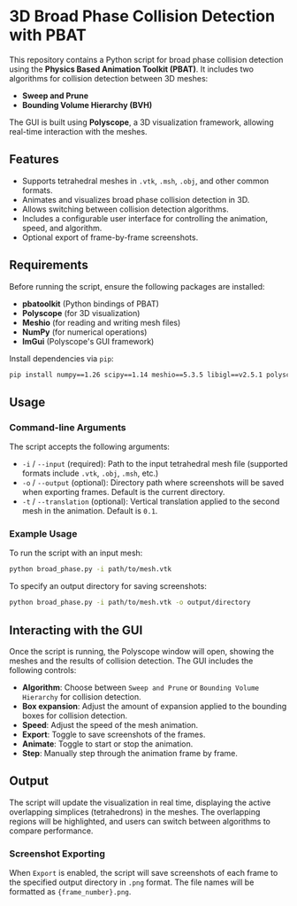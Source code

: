 # 3D Broad Phase Collision Detection with PBAT

This repository contains a Python script for broad phase collision detection using the **Physics Based Animation Toolkit (PBAT)**. It includes two algorithms for collision detection between 3D meshes:
- **Sweep and Prune**
- **Bounding Volume Hierarchy (BVH)**

The GUI is built using **Polyscope**, a 3D visualization framework, allowing real-time interaction with the meshes.

## Features

- Supports tetrahedral meshes in `.vtk`, `.msh`, `.obj`, and other common formats.
- Animates and visualizes broad phase collision detection in 3D.
- Allows switching between collision detection algorithms.
- Includes a configurable user interface for controlling the animation, speed, and algorithm.
- Optional export of frame-by-frame screenshots.

## Requirements

Before running the script, ensure the following packages are installed:

- **pbatoolkit** (Python bindings of PBAT)
- **Polyscope** (for 3D visualization)
- **Meshio** (for reading and writing mesh files)
- **NumPy** (for numerical operations)
- **ImGui** (Polyscope's GUI framework)

Install dependencies via `pip`:

```bash
pip install numpy==1.26 scipy==1.14 meshio==5.3.5 libigl==v2.5.1 polyscope==2.2.1ilupp==1.0.2 ipctk==1.2.0 networkx==3.3
```

## Usage

### Command-line Arguments

The script accepts the following arguments:

- `-i` / `--input` (required): Path to the input tetrahedral mesh file (supported formats include `.vtk`, `.obj`, `.msh`, etc.)
- `-o` / `--output` (optional): Directory path where screenshots will be saved when exporting frames. Default is the current directory.
- `-t` / `--translation` (optional): Vertical translation applied to the second mesh in the animation. Default is `0.1`.

### Example Usage

To run the script with an input mesh:

```bash
python broad_phase.py -i path/to/mesh.vtk
```

To specify an output directory for saving screenshots:

```bash
python broad_phase.py -i path/to/mesh.vtk -o output/directory
```

## Interacting with the GUI

Once the script is running, the Polyscope window will open, showing the meshes and the results of collision detection. The GUI includes the following controls:

- **Algorithm**: Choose between `Sweep and Prune` or `Bounding Volume Hierarchy` for collision detection.
- **Box expansion**: Adjust the amount of expansion applied to the bounding boxes for collision detection.
- **Speed**: Adjust the speed of the mesh animation.
- **Export**: Toggle to save screenshots of the frames.
- **Animate**: Toggle to start or stop the animation.
- **Step**: Manually step through the animation frame by frame.

## Output

The script will update the visualization in real time, displaying the active overlapping simplices (tetrahedrons) in the meshes. The overlapping regions will be highlighted, and users can switch between algorithms to compare performance.

### Screenshot Exporting

When `Export` is enabled, the script will save screenshots of each frame to the specified output directory in `.png` format. The file names will be formatted as `{frame_number}.png`.